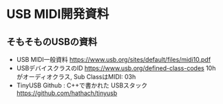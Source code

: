 # USB MIDI開発資料

そもそものUSBの資料
--------------------


- USB MIDI一般資料
    https://www.usb.org/sites/default/files/midi10.pdf
- USBデバイスクラスのID
    https://www.usb.org/defined-class-codes
    10h がオーディオクラス, Sub ClassはMIDI: 03h
- TinyUSB Github : C++で書かれた USBスタック
    https://github.com/hathach/tinyusb



